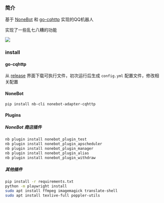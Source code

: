### 简介

基于 [NoneBot](https://github.com/nonebot/nonebot2) 和 [go-cqhttp](https://github.com/Mrs4s/go-cqhttp) 实现的QQ机器人

实现了一些乱七八糟的功能

![](https://i.loli.net/2021/06/08/fchno4KViBIZTrp.jpg)


### install

#### go-cqhttp

从 [release](https://github.com/Mrs4s/go-cqhttp/releases) 界面下载可执行文件，初次运行后生成 `config.yml` 配置文件，修改相关配置

#### NoneBot

```bash
pip install nb-cli nonebot-adapter-cqhttp
```

#### Plugins

##### NoneBot 商店插件
```bash
nb plugin install nonebot_plugin_test
nb plugin install nonebot_plugin_apscheduler
nb plugin install nonebot_plugin_manager
nb plugin install nonebot_plugin_alias
nb plugin install nonebot_plugin_withdraw
```

##### 其他插件

```bash
pip install -r requirements.txt
python -m playwright install
sudo apt install ffmpeg imagemagick translate-shell
sudo apt install texlive-full poppler-utils
```
